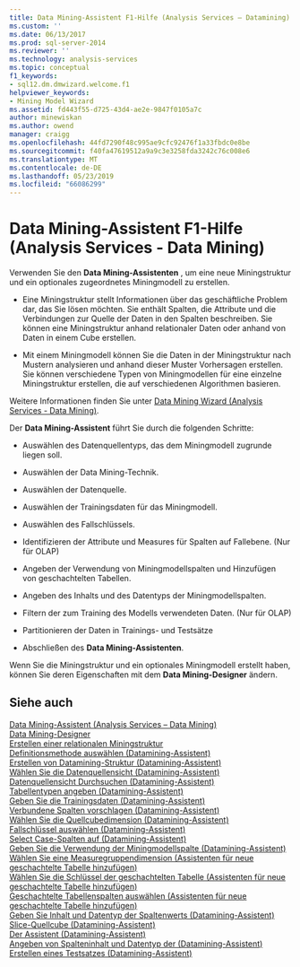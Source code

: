 ```yaml
---
title: Data Mining-Assistent F1-Hilfe (Analysis Services – Datamining) | Microsoft-Dokumentation
ms.custom: ''
ms.date: 06/13/2017
ms.prod: sql-server-2014
ms.reviewer: ''
ms.technology: analysis-services
ms.topic: conceptual
f1_keywords:
- sql12.dm.dmwizard.welcome.f1
helpviewer_keywords:
- Mining Model Wizard
ms.assetid: fd443f55-d725-43d4-ae2e-9847f0105a7c
author: minewiskan
ms.author: owend
manager: craigg
ms.openlocfilehash: 44fd7290f48c995ae9cfc92476f1a33fbdc0e8be
ms.sourcegitcommit: f40fa47619512a9a9c3e3258fda3242c76c008e6
ms.translationtype: MT
ms.contentlocale: de-DE
ms.lasthandoff: 05/23/2019
ms.locfileid: "66086299"
---
```

# <a name="data-mining-wizard-f1-help-analysis-services---data-mining"></a>Data Mining-Assistent F1-Hilfe (Analysis Services - Data Mining)
  Verwenden Sie den **Data Mining-Assistenten** , um eine neue Miningstruktur und ein optionales zugeordnetes Miningmodell zu erstellen.  
  
-   Eine Miningstruktur stellt Informationen über das geschäftliche Problem dar, das Sie lösen möchten. Sie enthält Spalten, die Attribute und die Verbindungen zur Quelle der Daten in den Spalten beschreiben. Sie können eine Miningstruktur anhand relationaler Daten oder anhand von Daten in einem Cube erstellen.  
  
-   Mit einem Miningmodell können Sie die Daten in der Miningstruktur nach Mustern analysieren und anhand dieser Muster Vorhersagen erstellen. Sie können verschiedene Typen von Miningmodellen für eine einzelne Miningstruktur erstellen, die auf verschiedenen Algorithmen basieren.  
  
 Weitere Informationen finden Sie unter [Data Mining Wizard &#40;Analysis Services - Data Mining&#41;](data-mining/data-mining-wizard-analysis-services-data-mining.md).  
  
 Der **Data Mining-Assistent** führt Sie durch die folgenden Schritte:  
  
-   Auswählen des Datenquellentyps, das dem Miningmodell zugrunde liegen soll.  
  
-   Auswählen der Data Mining-Technik.  
  
-   Auswählen der Datenquelle.  
  
-   Auswählen der Trainingsdaten für das Miningmodell.  
  
-   Auswählen des Fallschlüssels.  
  
-   Identifizieren der Attribute und Measures für Spalten auf Fallebene. (Nur für OLAP)  
  
-   Angeben der Verwendung von Miningmodellspalten und Hinzufügen von geschachtelten Tabellen.  
  
-   Angeben des Inhalts und des Datentyps der Miningmodellspalten.  
  
-   Filtern der zum Training des Modells verwendeten Daten. (Nur für OLAP)  
  
-   Partitionieren der Daten in Trainings- und Testsätze  
  
-   Abschließen des **Data Mining-Assistenten**.  
  
 Wenn Sie die Miningstruktur und ein optionales Miningmodell erstellt haben, können Sie deren Eigenschaften mit dem **Data Mining-Designer** ändern.  
  
## <a name="see-also"></a>Siehe auch  
 [Data Mining-Assistent &#40;Analysis Services – Data Mining&#41;](data-mining/data-mining-wizard-analysis-services-data-mining.md)   
 [Data Mining-Designer](data-mining/data-mining-designer.md)   
 [Erstellen einer relationalen Miningstruktur](data-mining/create-a-relational-mining-structure.md)   
 [Definitionsmethode auswählen &#40;Datamining-Assistent&#41;](select-the-definition-method-data-mining-wizard.md)   
 [Erstellen von Datamining-Struktur &#40;Datamining-Assistent&#41;](create-the-data-mining-structure-data-mining-wizard.md)   
 [Wählen Sie die Datenquellensicht &#40;Datamining-Assistent&#41;](select-data-source-view-data-mining-wizard.md)   
 [Datenquellensicht Durchsuchen &#40;Datamining-Assistent&#41;](browse-data-source-view-data-mining-wizard.md)   
 [Tabellentypen angeben &#40;Datamining-Assistent&#41;](specify-table-types-data-mining-wizard.md)   
 [Geben Sie die Trainingsdaten &#40;Datamining-Assistent&#41;](specify-the-training-data-data-mining-wizard.md)   
 [Verbundene Spalten vorschlagen &#40;Datamining-Assistent&#41;](suggest-related-columns-data-mining-wizard.md)   
 [Wählen Sie die Quellcubedimension &#40;Datamining-Assistent&#41;](select-the-source-cube-dimension-data-mining-wizard.md)   
 [Fallschlüssel auswählen &#40;Datamining-Assistent&#41;](select-the-case-key-data-mining-wizard.md)   
 [Select Case-Spalten auf &#40;Datamining-Assistent&#41;](select-case-level-columns-data-mining-wizard.md)   
 [Geben Sie die Verwendung der Miningmodellspalte &#40;Datamining-Assistent&#41;](specify-mining-model-column-usage-data-mining-wizard.md)   
 [Wählen Sie eine Measuregruppendimension &#40;Assistenten für neue geschachtelte Tabelle hinzufügen&#41;](select-a-measure-group-dimension-add-new-nested-table-wizard.md)   
 [Wählen Sie die Schlüssel der geschachtelten Tabelle &#40;Assistenten für neue geschachtelte Tabelle hinzufügen&#41;](select-nested-table-key-add-new-nested-table-wizard.md)   
 [Geschachtelte Tabellenspalten auswählen &#40;Assistenten für neue geschachtelte Tabelle hinzufügen&#41;](select-nested-table-columns-add-new-nested-table-wizard.md)   
 [Geben Sie Inhalt und Datentyp der Spaltenwerts &#40;Datamining-Assistent&#41;](specify-the-column-s-content-and-data-type-data-mining-wizard.md)   
 [Slice-Quellcube &#40;Datamining-Assistent&#41;](slice-source-cube-data-mining-wizard.md)   
 [Der Assistent &#40;Datamining-Assistent&#41;](completing-the-wizard-data-mining-wizard.md)   
 [Angeben von Spalteninhalt und Datentyp der &#40;Datamining-Assistent&#41;](specify-column-content-and-data-type-data-mining-wizard.md)   
 [Erstellen eines Testsatzes &#40;Datamining-Assistent&#41;](create-testing-set-data-mining-wizard.md)  
  
  
